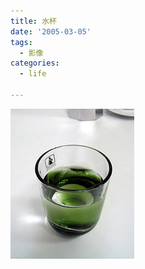 ```yaml
---
title: 水杯
date: '2005-03-05'
tags:
  - 影像
categories:
  - life

---
```

[![æ°´æ¯](images/0.jpg)](http://www.flickr.com/photos/46509322@N00/5908282/ "Photo Sharing")